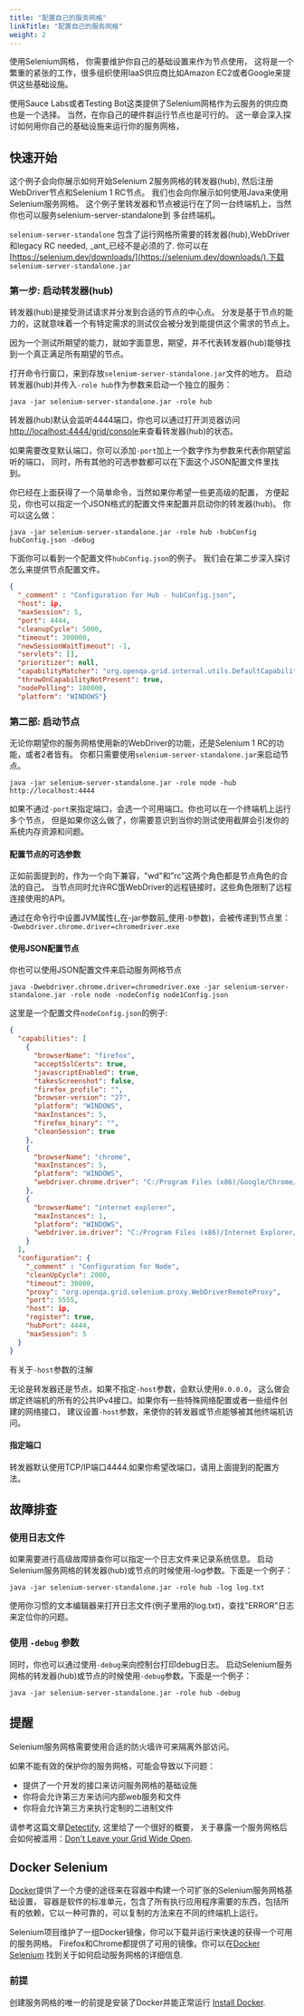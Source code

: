 ```yaml
---
title: "配置自己的服务网格"
linkTitle: "配置自己的服务网格"
weight: 2
---
```


使用Selenium网格，
你需要维护你自己的基础设置来作为节点使用，
这将是一个繁重的紧张的工作，很多组织使用IaaS供应商比如Amazon EC2或者Google来提供这些基础设施。

使用Sauce Labs或者Testing Bot这类提供了Selenium网格作为云服务的供应商也是一个选择。
当然，在你自己的硬件群运行节点也是可行的。
这一章会深入探讨如何用你自己的基础设施来运行你的服务网格，

## 快速开始

这个例子会向你展示如何开始Selenium 2服务网格的转发器(hub),
然后注册WebDriver节点和Selenium 1 RC节点。
我们也会向你展示如何使用Java来使用Selenium服务网格。
这个例子里转发器和节点被运行在了同一台终端机上，当然你也可以服务selenium-server-standalone到
多台终端机。

`selenium-server-standalone` 包含了运行网格所需要的转发器(hub),WebDriver和legacy RC needed, _ant_已经不是必须的了.
你可以在[https://selenium.dev/downloads/](https://selenium.dev/downloads/).下载
`selenium-server-standalone.jar`

### 第一步: 启动转发器(hub)

转发器(hub)是接受测试请求并分发到合适的节点的中心点。
分发是基于节点的能力的，这就意味着一个有特定需求的测试仅会被分发到能提供这个需求的节点上。

因为一个测试所期望的能力，就如字面意思，期望，并不代表转发器(hub)能够找到一个真正满足所有期望的节点。

打开命令行窗口，来到存放`selenium-server-standalone.jar`文件的地方。
启动转发器(hub)并传入`-role hub`作为参数来启动一个独立的服务：

```shell
java -jar selenium-server-standalone.jar -role hub
```

转发器(hub)默认会监听4444端口，你也可以通过打开浏览器访问[http://localhost:4444/grid/console](http://localhost:4444/grid/console)来查看转发器(hub)的状态。

如果需要改变默认端口，你可以添加`-port`加上一个数字作为参数来代表你期望监听的端口，
同时，所有其他的可选参数都可以在下面这个JSON配置文件里找到。

你已经在上面获得了一个简单命令，当然如果你希望一些更高级的配置，
方便起见，你也可以指定一个JSON格式的配置文件来配置并启动你的转发器(hub)。
你可以这么做：

```shell
java -jar selenium-server-standalone.jar -role hub -hubConfig hubConfig.json -debug
```

下面你可以看到一个配置文件`hubConfig.json`的例子。
我们会在第二步深入探讨怎么来提供节点配置文件。

```json
{
  "_comment" : "Configuration for Hub - hubConfig.json",
  "host": ip,
  "maxSession": 5,
  "port": 4444,
  "cleanupCycle": 5000,
  "timeout": 300000,
  "newSessionWaitTimeout": -1,
  "servlets": [],
  "prioritizer": null,
  "capabilityMatcher": "org.openqa.grid.internal.utils.DefaultCapabilityMatcher",
  "throwOnCapabilityNotPresent": true,
  "nodePolling": 180000,
  "platform": "WINDOWS"}
```


### 第二部: 启动节点

无论你期望你的服务网格使用新的WebDriver的功能，还是Selenium 1 RC的功能，或者2者皆有。
你都只需要使用`selenium-server-standalone.jar`来启动节点。

```shell
java -jar selenium-server-standalone.jar -role node -hub http://localhost:4444
```

如果不通过`-port`来指定端口，会选一个可用端口。你也可以在一个终端机上运行多个节点，
但是如果你这么做了，你需要意识到当你的测试使用截屏会引发你的系统内存资源和问题。

#### 配置节点的可选参数

正如前面提到的，作为一个向下兼容，"wd"和”rc”这两个角色都是节点角色的合法的自己。
当节点同时允许RC饿WebDriver的远程链接时，这些角色限制了远程连接使用的API。

通过在命令行中设置JVM属性(_在-jar参数前_使用`-D`参数)，会被传递到节点里：
`-Dwebdriver.chrome.driver=chromedriver.exe`

#### 使用JSON配置节点

你也可以使用JSON配置文件来启动服务网格节点

```shell
java -Dwebdriver.chrome.driver=chromedriver.exe -jar selenium-server-standalone.jar -role node -nodeConfig node1Config.json
```
这里是一个配置文件`nodeConfig.json`的例子:

```json
{
  "capabilities": [
    {
      "browserName": "firefox",
      "acceptSslCerts": true,
      "javascriptEnabled": true,
      "takesScreenshot": false,
      "firefox_profile": "",
      "browser-version": "27",
      "platform": "WINDOWS",
      "maxInstances": 5,
      "firefox_binary": "",
      "cleanSession": true
    },
    {
      "browserName": "chrome",
      "maxInstances": 5,
      "platform": "WINDOWS",
      "webdriver.chrome.driver": "C:/Program Files (x86)/Google/Chrome/Application/chrome.exe"
    },
    {
      "browserName": "internet explorer",
      "maxInstances": 1,
      "platform": "WINDOWS",
      "webdriver.ie.driver": "C:/Program Files (x86)/Internet Explorer/iexplore.exe"
    }
  ],
  "configuration": {
    "_comment" : "Configuration for Node",
    "cleanUpCycle": 2000,
    "timeout": 30000,
    "proxy": "org.openqa.grid.selenium.proxy.WebDriverRemoteProxy",
    "port": 5555,
    "host": ip,
    "register": true,
    "hubPort": 4444,
    "maxSession": 5
  }
}
```

有关于`-host`参数的注解

无论是转发器还是节点，如果不指定`-host`参数，会默认使用`0.0.0.0`，
这么做会绑定终端机的所有的公共IPv4接口。如果你有一些特殊网络配置或者一些组件创建的网络接口，
建议设置`-host`参数，来使你的转发器或节点能够被其他终端机访问。

#### 指定端口

转发器默认使用TCP/IP端口4444.如果你希望改端口，请用上面提到的配置方法。

## 故障排查

### 使用日志文件

如果需要进行高级故障排查你可以指定一个日志文件来记录系统信息。
启动Selenium服务网格的转发器(hub)或节点的时候使用-log参数。下面是一个例子：

```shell
java -jar selenium-server-standalone.jar -role hub -log log.txt
```

使用你习惯的文本编辑器来打开日志文件(例子里用的log.txt)，查找"ERROR"日志来定位你的问题。

### 使用 `-debug` 参数

同时，你也可以通过使用`-debug`来向控制台打印debug日志。
启动Selenium服务网格的转发器(hub)或节点的时候使用`-debug`参数。下面是一个例子：

```shell
java -jar selenium-server-standalone.jar -role hub -debug
```

## 提醒

Selenium服务网格需要使用合适的防火墙许可来隔离外部访问。

如果不能有效的保护你的服务网格，可能会导致以下问题：

* 提供了一个开发的接口来访问服务网格的基础设施
* 你将会允许第三方来访问内部web服务和文件
* 你将会允许第三方来执行定制的二进制文件

请参考这篇文章[Detectify](//labs.detectify.com), 这里给了一个很好的概要，
关于暴露一个服务网格后会如何被滥用：[Don't Leave your Grid Wide Open](//labs.detectify.com/2017/10/06/guest-blog-dont-leave-your-grid-wide-open/).


## Docker Selenium
[Docker](//www.docker.com/)提供了一个方便的途径来在容器中构建一个可扩张的Selenium服务网格基础设置，
容器是软件的标准单元，包含了所有执行应用程序需要的东西，包括所有的依赖，它以一种可靠的，可以复制的方法来在不同的终端机上运行。

Selenium项目维护了一组Docker镜像，你可以下载并运行来快速的获得一个可用的服务网格。
Firefox和Chrome都提供了可用的镜像。你可以在[Docker Selenium](//github.com/SeleniumHQ/docker-selenium) 找到关于如何启动服务网格的详细信息.

### 前提
创建服务网格的唯一的前提是安装了Docker并能正常运行
[Install Docker](//www.docker.com/products/docker-desktop).
